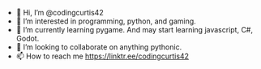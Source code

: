 - 👋 Hi, I’m @codingcurtis42
- 👀 I’m interested in programming, python, and gaming.
- 🌱 I’m currently learning pygame. And may start learning javascript, C#, Godot.
- 💞️ I’m looking to collaborate on anything pythonic. 
- 📫 How to reach me https://linktr.ee/codingcurtis42

<!---
codingcurtis42/codingcurtis42 is a ✨ special ✨ repository because its `README.md` (this file) appears on your GitHub profile.
You can click the Preview link to take a look at your changes.
--->
